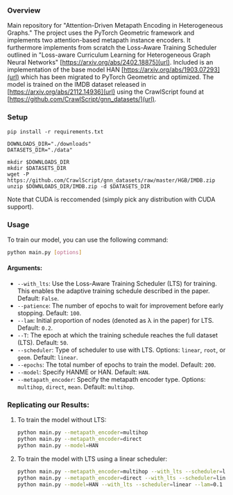 ### Overview

Main repository for "Attention-Driven Metapath Encoding in Heterogeneous Graphs." The project uses the PyTorch Geometric framework and implements two attention-based metapath instance encoders. It furthermore implements from scratch the Loss-Aware Training Scheduler outlined in "Loss-aware Curriculum Learning for Heterogeneous Graph Neural Networks" [https://arxiv.org/abs/2402.18875](url). Included is an implementation of the base model HAN [https://arxiv.org/abs/1903.07293](url) which has been migrated to PyTorch Geometric and optimized. The model is trained on the IMDB dataset released in [https://arxiv.org/abs/2112.14936](url) using the CrawlScript found at [https://github.com/CrawlScript/gnn_datasets/](url).

### Setup
```
pip install -r requirements.txt

DOWNLOADS_DIR="./downloads"
DATASETS_DIR="./data"

mkdir $DOWNLOADS_DIR 
mkdir $DATASETS_DIR
wget -P  https://github.com/CrawlScript/gnn_datasets/raw/master/HGB/IMDB.zip
unzip $DOWNLOADS_DIR/IMDB.zip -d $DATASETS_DIR
```
Note that CUDA is reccomended (simply pick any distribution with CUDA support). 

### **Usage**

To train our model, you can use the following command:

```bash
python main.py [options]
```

#### Arguments:
- `--with_lts`: Use the Loss-Aware Training Scheduler (LTS) for training. This enables the adaptive training schedule described in the paper. Default: `False`.
- `--patience`: The number of epochs to wait for improvement before early stopping. Default: `100`.
- `--lam`: Initial proportion of nodes (denoted as λ in the paper) for LTS. Default: `0.2`.
- `--T`: The epoch at which the training schedule reaches the full dataset (LTS). Default: `50`.
- `--scheduler`: Type of scheduler to use with LTS. Options: `linear`, `root`, or `geom`. Default: `linear`.
- `--epochs`: The total number of epochs to train the model. Default: `200`.
- `--model`: Specify HANME or HAN. Default: `HAN`.
- `--metapath_encoder`: Specify the metapath encoder type. Options: `multihop`, `direct`, `mean`. Default: `multihop`.

### Replicating our Results:
1. To train the model without LTS:
   ```bash
   python main.py --metapath_encoder=multihop
   python main.py --metapath_encoder=direct
   python main.py --model=HAN
   ```
2. To train the model with LTS using a linear scheduler:
   ```bash
   python main.py --metapath_encoder=multihop --with_lts --scheduler=linear --lam=0.1 --T=100
   python main.py --metapath_encoder=direct --with_lts --scheduler=linear --lam=0.1 --T=100
   python main.py --model=HAN --with_lts --scheduler=linear --lam=0.1 --T=100
   ```
